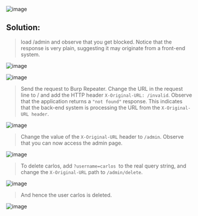 ![image](https://github.com/udayk01/Web-Security/assets/52235763/a8d8ca80-78af-46fd-b642-3014f1206007)

## Solution:

>  load /admin and observe that you get blocked. Notice that the response is very plain, suggesting it may originate from a front-end system.

![image](https://github.com/udayk01/Web-Security/assets/52235763/74923e01-76c8-4693-8ce9-2d3d1d06bf7c)

![image](https://github.com/udayk01/Web-Security/assets/52235763/88017a14-a7ac-400c-a894-d92fa302112c)

> Send the request to Burp Repeater. Change the URL in the request line to / and add the HTTP header ```X-Original-URL: /invalid```. Observe that the application returns a ```"not found"``` response. This indicates that the back-end system is processing the URL from the ```X-Original-URL header```.

![image](https://github.com/udayk01/Web-Security/assets/52235763/515158c0-db7d-4209-8c9f-47a298b24f04)

> Change the value of the ```X-Original-URL``` header to ```/admin```. Observe that you can now access the admin page.

![image](https://github.com/udayk01/Web-Security/assets/52235763/e944987d-23cd-45cf-90e0-6260f9cf083c)

> To delete carlos, add ```?username=carlos ```to the real query string, and change the ```X-Original-URL``` path to ```/admin/delete```.

![image](https://github.com/udayk01/Web-Security/assets/52235763/c3badcc8-0eaf-416d-9d0f-d3013a07e361)

> And hence the user carlos is deleted.

![image](https://github.com/udayk01/Web-Security/assets/52235763/a3615ebb-1a83-4cfd-8816-3e5e93c49599)
